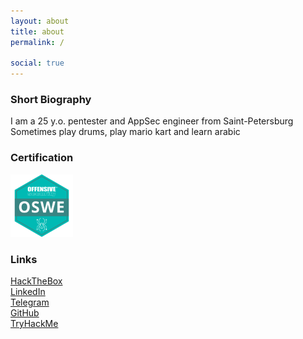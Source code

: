 ```yaml
---
layout: about
title: about
permalink: /

social: true 
---
```


### Short Biography
I am a 25 y.o. pentester and AppSec engineer from Saint-Petersburg \
Sometimes play drums, play mario kart and learn arabic 

### Certification
<img src="/assets/img/oswe.png" alt="oswe" style="height: 100px; width:100px;"/>


### Links
[HackTheBox](https://app.hackthebox.com/users/647622)\
[LinkedIn](https://www.linkedin.com/in/yuriy-palikshanov-084271248/)\
[Telegram](https://t.me/palikshan)\
[GitHub](https://github.com/MikeDakotaStayTrue)\
[TryHackMe](https://tryhackme.com/p/mikedakota)